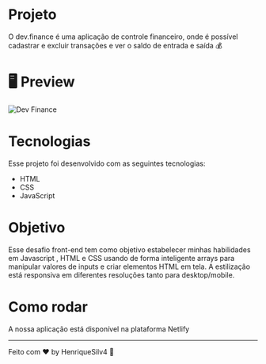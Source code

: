 # Projeto

O dev.finance é uma aplicação de controle financeiro, onde é possível cadastrar e excluir transações e ver o saldo de entrada e saída 💰

# 🖥️ Preview 

![Dev Finance](https://user-images.githubusercontent.com/99505665/163003451-e79fffd3-f1d9-4320-818c-01a67cec5ec8.png)

# Tecnologias 
Esse projeto foi desenvolvido com as seguintes tecnologias:

* HTML
* CSS
* JavaScript

# Objetivo

Esse desafio front-end tem como objetivo estabelecer minhas habilidades em Javascript , HTML e CSS usando de forma inteligente arrays para manipular valores de inputs e criar elementos HTML em tela.
A estilização está responsiva em diferentes resoluções tanto para desktop/mobile.

# Como rodar

A nossa aplicação está disponível na plataforma Netlify

---

Feito com ♥ by HenriqueSilv4 👋
